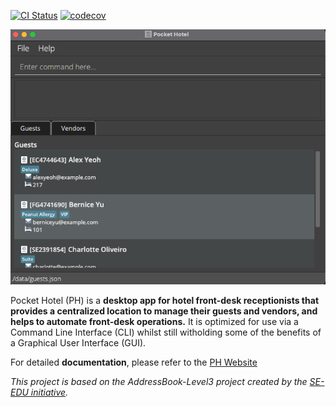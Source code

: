 [![CI Status](https://github.com/se-edu/addressbook-level3/workflows/Java%20CI/badge.svg)](https://github.com/se-edu/addressbook-level3/actions)
[![codecov](https://codecov.io/gh/AY2122S1-CS2103T-W12-3/tp/branch/master/graph/badge.svg?token=0389OOQRT8)](https://codecov.io/gh/AY2122S1-CS2103T-W12-3/tp)

![Ui](docs/images/Ui.png)

Pocket Hotel (PH) is a **desktop app for hotel front-desk receptionists that provides a centralized location to manage their guests and vendors, and helps to automate front-desk operations.**  It is optimized for use via a Command Line Interface (CLI) whilst still witholding some of the benefits of a Graphical User Interface (GUI).

For detailed **documentation**, please refer to the [PH Website](https://ay2122s1-cs2103t-w12-3.github.io/tp/)

_This project is based on the AddressBook-Level3 project created by the [SE-EDU initiative](https://se-education.org)._
